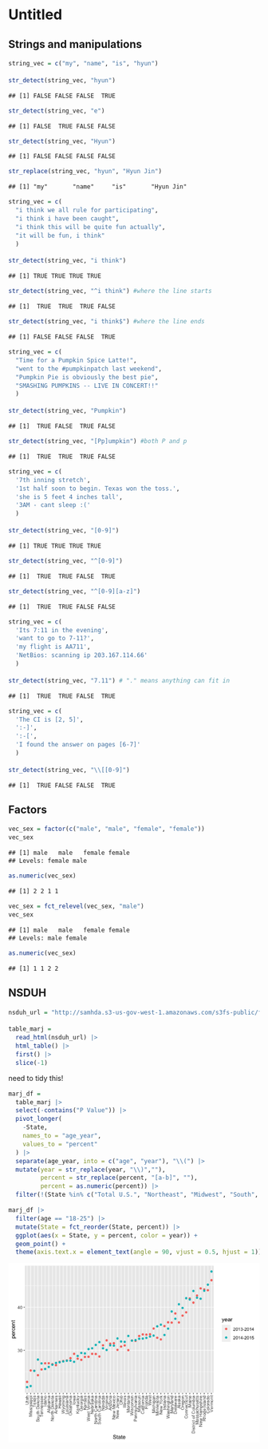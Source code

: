 Untitled
================

## Strings and manipulations

``` r
string_vec = c("my", "name", "is", "hyun")

str_detect(string_vec, "hyun")
```

    ## [1] FALSE FALSE FALSE  TRUE

``` r
str_detect(string_vec, "e")
```

    ## [1] FALSE  TRUE FALSE FALSE

``` r
str_detect(string_vec, "Hyun")
```

    ## [1] FALSE FALSE FALSE FALSE

``` r
str_replace(string_vec, "hyun", "Hyun Jin")
```

    ## [1] "my"       "name"     "is"       "Hyun Jin"

``` r
string_vec = c(
  "i think we all rule for participating",
  "i think i have been caught",
  "i think this will be quite fun actually",
  "it will be fun, i think"
  )

str_detect(string_vec, "i think")
```

    ## [1] TRUE TRUE TRUE TRUE

``` r
str_detect(string_vec, "^i think") #where the line starts
```

    ## [1]  TRUE  TRUE  TRUE FALSE

``` r
str_detect(string_vec, "i think$") #where the line ends
```

    ## [1] FALSE FALSE FALSE  TRUE

``` r
string_vec = c(
  "Time for a Pumpkin Spice Latte!",
  "went to the #pumpkinpatch last weekend",
  "Pumpkin Pie is obviously the best pie",
  "SMASHING PUMPKINS -- LIVE IN CONCERT!!"
  )

str_detect(string_vec, "Pumpkin")
```

    ## [1]  TRUE FALSE  TRUE FALSE

``` r
str_detect(string_vec, "[Pp]umpkin") #both P and p 
```

    ## [1]  TRUE  TRUE  TRUE FALSE

``` r
string_vec = c(
  '7th inning stretch',
  '1st half soon to begin. Texas won the toss.',
  'she is 5 feet 4 inches tall',
  '3AM - cant sleep :('
  )

str_detect(string_vec, "[0-9]")
```

    ## [1] TRUE TRUE TRUE TRUE

``` r
str_detect(string_vec, "^[0-9]")
```

    ## [1]  TRUE  TRUE FALSE  TRUE

``` r
str_detect(string_vec, "^[0-9][a-z]")
```

    ## [1]  TRUE  TRUE FALSE FALSE

``` r
string_vec = c(
  'Its 7:11 in the evening',
  'want to go to 7-11?',
  'my flight is AA711',
  'NetBios: scanning ip 203.167.114.66'
  )

str_detect(string_vec, "7.11") # "." means anything can fit in
```

    ## [1]  TRUE  TRUE FALSE  TRUE

``` r
string_vec = c(
  'The CI is [2, 5]',
  ':-]',
  ':-[',
  'I found the answer on pages [6-7]'
  )

str_detect(string_vec, "\\[[0-9]")
```

    ## [1]  TRUE FALSE FALSE  TRUE

## Factors

``` r
vec_sex = factor(c("male", "male", "female", "female"))
vec_sex
```

    ## [1] male   male   female female
    ## Levels: female male

``` r
as.numeric(vec_sex)
```

    ## [1] 2 2 1 1

``` r
vec_sex = fct_relevel(vec_sex, "male")
vec_sex
```

    ## [1] male   male   female female
    ## Levels: male female

``` r
as.numeric(vec_sex)
```

    ## [1] 1 1 2 2

## NSDUH

``` r
nsduh_url = "http://samhda.s3-us-gov-west-1.amazonaws.com/s3fs-public/field-uploads/2k15StateFiles/NSDUHsaeShortTermCHG2015.htm"

table_marj = 
  read_html(nsduh_url) |>
  html_table() |>
  first() |>
  slice(-1)
```

need to tidy this!

``` r
marj_df = 
  table_marj |>
  select(-contains("P Value")) |>
  pivot_longer(
    -State,
    names_to = "age_year",
    values_to = "percent"
  ) |>
  separate(age_year, into = c("age", "year"), "\\(") |>
  mutate(year = str_replace(year, "\\)",""),
         percent = str_replace(percent, "[a-b]", ""),
         percent = as.numeric(percent)) |>
  filter(!(State %in% c("Total U.S.", "Northeast", "Midwest", "South", "North"))) # "!" remove them except ~
```

``` r
marj_df |>
  filter(age == "18-25") |>
  mutate(State = fct_reorder(State, percent)) |>
  ggplot(aes(x = State, y = percent, color = year)) +
  geom_point() +
  theme(axis.text.x = element_text(angle = 90, vjust = 0.5, hjust = 1))
```

![](strings_and_factors_files/figure-gfm/unnamed-chunk-10-1.png)<!-- -->
